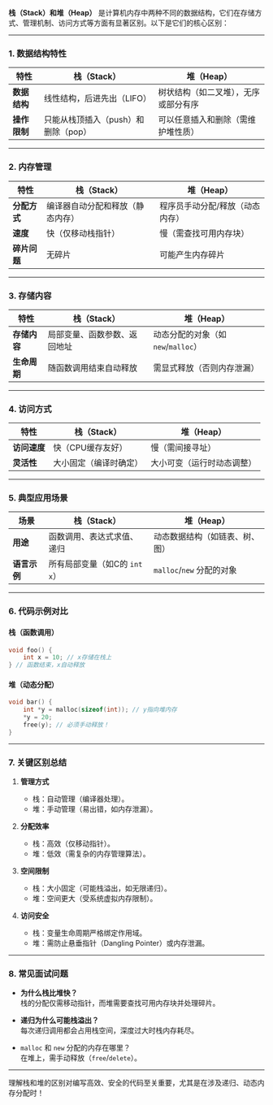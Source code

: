 **栈（Stack）和堆（Heap）** 是计算机内存中两种不同的数据结构，它们在存储方式、管理机制、访问方式等方面有显著区别。以下是它们的核心区别：

---

### **1. 数据结构特性**
| **特性**       | **栈（Stack）**                     | **堆（Heap）**                     |
|----------------|-------------------------------------|------------------------------------|
| **数据结构**   | 线性结构，后进先出（LIFO）          | 树状结构（如二叉堆），无序或部分有序 |
| **操作限制**   | 只能从栈顶插入（push）和删除（pop） | 可以任意插入和删除（需维护堆性质）   |

---

### **2. 内存管理**
| **特性**       | **栈（Stack）**                     | **堆（Heap）**                     |
|----------------|-------------------------------------|------------------------------------|
| **分配方式**   | 编译器自动分配和释放（静态内存）     | 程序员手动分配/释放（动态内存）     |
| **速度**       | 快（仅移动栈指针）                  | 慢（需查找可用内存块）             |
| **碎片问题**   | 无碎片                              | 可能产生内存碎片                   |

---

### **3. 存储内容**
| **特性**       | **栈（Stack）**                     | **堆（Heap）**                     |
|----------------|-------------------------------------|------------------------------------|
| **存储内容**   | 局部变量、函数参数、返回地址         | 动态分配的对象（如 `new`/`malloc`）|
| **生命周期**   | 随函数调用结束自动释放               | 需显式释放（否则内存泄漏）         |

---

### **4. 访问方式**
| **特性**       | **栈（Stack）**                     | **堆（Heap）**                     |
|----------------|-------------------------------------|------------------------------------|
| **访问速度**   | 快（CPU缓存友好）                   | 慢（需间接寻址）                   |
| **灵活性**     | 大小固定（编译时确定）               | 大小可变（运行时动态调整）         |

---

### **5. 典型应用场景**
| **场景**       | **栈（Stack）**                     | **堆（Heap）**                     |
|----------------|-------------------------------------|------------------------------------|
| **用途**       | 函数调用、表达式求值、递归          | 动态数据结构（如链表、树、图）      |
| **语言示例**   | 所有局部变量（如C的 `int x`）        | `malloc`/`new` 分配的对象           |

---

### **6. 代码示例对比**
#### **栈（函数调用）**
```c
void foo() {
    int x = 10; // x存储在栈上
} // 函数结束，x自动释放
```

#### **堆（动态分配）**
```c
void bar() {
    int *y = malloc(sizeof(int)); // y指向堆内存
    *y = 20;
    free(y); // 必须手动释放！
}
```

---

### **7. 关键区别总结**
1. **管理方式**  
   - 栈：自动管理（编译器处理）。  
   - 堆：手动管理（易出错，如内存泄漏）。  

2. **分配效率**  
   - 栈：高效（仅移动指针）。  
   - 堆：低效（需复杂的内存管理算法）。  

3. **空间限制**  
   - 栈：大小固定（可能栈溢出，如无限递归）。  
   - 堆：空间更大（受系统虚拟内存限制）。  

4. **访问安全**  
   - 栈：变量生命周期严格绑定作用域。  
   - 堆：需防止悬垂指针（Dangling Pointer）或内存泄漏。

---

### **8. 常见面试问题**
- **为什么栈比堆快？**  
  栈的分配仅需移动指针，而堆需要查找可用内存块并处理碎片。  

- **递归为什么可能栈溢出？**  
  每次递归调用都会占用栈空间，深度过大时栈内存耗尽。  

- `malloc` 和 `new` 分配的内存在哪里？  
  在堆上，需手动释放（`free`/`delete`）。

---

理解栈和堆的区别对编写高效、安全的代码至关重要，尤其是在涉及递归、动态内存分配时！
